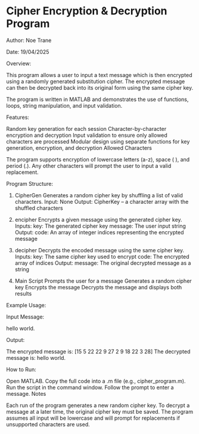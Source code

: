 # Cipher Encryption & Decryption Program

Author: Noe Trane

Date: 19/04/2025

Overview:

This program allows a user to input a text message which is then encrypted using a randomly generated substitution cipher. The encrypted message can then be decrypted back into its original form using the same cipher key.

The program is written in MATLAB and demonstrates the use of functions, loops, string manipulation, and input validation.

Features:

Random key generation for each session
Character-by-character encryption and decryption
Input validation to ensure only allowed characters are processed
Modular design using separate functions for key generation, encryption, and decryption
Allowed Characters

The program supports encryption of lowercase letters (a-z), space ( ), and period (.). Any other characters will prompt the user to input a valid replacement.

Program Structure:

1. CipherGen
Generates a random cipher key by shuffling a list of valid characters.
Input: None
Output: CipherKey – a character array with the shuffled characters

2. encipher
Encrypts a given message using the generated cipher key.
Inputs:
key: The generated cipher key
message: The user input string
Output:
code: An array of integer indices representing the encrypted message

3. decipher
Decrypts the encoded message using the same cipher key.
Inputs:
key: The same cipher key used to encrypt
code: The encrypted array of indices
Output:
message: The original decrypted message as a string

4. Main Script
Prompts the user for a message
Generates a random cipher key
Encrypts the message
Decrypts the message and displays both results

Example Usage:

Input Message:

hello world.

Output:

The encrypted message is: [15 5 22 22 9 27 2 9 18 22 3 28]
The decrypted message is: hello world.

How to Run:

Open MATLAB.
Copy the full code into a .m file (e.g., cipher_program.m).
Run the script in the command window.
Follow the prompt to enter a message.
Notes

Each run of the program generates a new random cipher key.
To decrypt a message at a later time, the original cipher key must be saved.
The program assumes all input will be lowercase and will prompt for replacements if unsupported characters are used.
